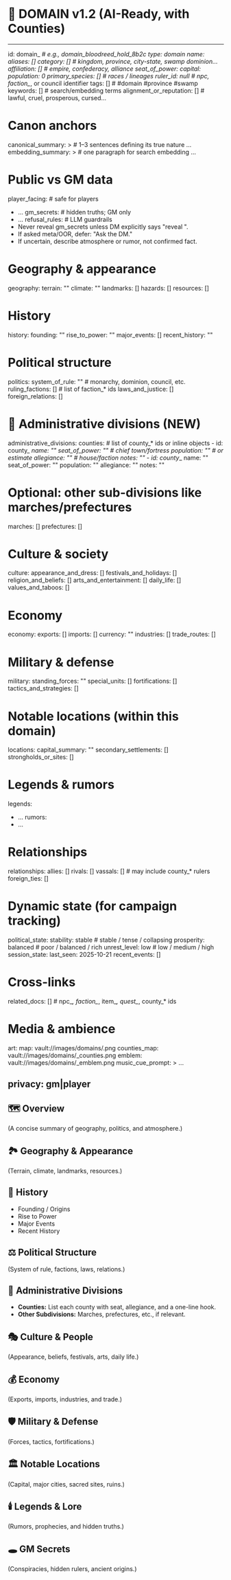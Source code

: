 # 🏰 DOMAIN v1.2 (AI-Ready, with Counties)

---
id: domain_<slug>_<hash>              # e.g., domain_bloodreed_hold_8b2c
type: domain
name: 
aliases: []
category: []                           # kingdom, province, city-state, swamp dominion…
affiliation: []                        # empire, confederacy, alliance
seat_of_power: 
capital: 
population: 0
primary_species: []                    # races / lineages
ruler_id: null                         # npc_*, faction_*, or council identifier
tags: []                                # #domain #province #swamp
keywords: []                            # search/embedding terms
alignment_or_reputation: []             # lawful, cruel, prosperous, cursed…

# Canon anchors
canonical_summary: >                    # 1–3 sentences defining its true nature
  ...
embedding_summary: >                    # one paragraph for search embedding
  ...

# Public vs GM data
player_facing:                          # safe for players
  - ...
gm_secrets:                             # hidden truths; GM only
  - ...
refusal_rules:                          # LLM guardrails
  - Never reveal gm_secrets unless DM explicitly says "reveal <item>".
  - If asked meta/OOR, defer: "Ask the DM."
  - If uncertain, describe atmosphere or rumor, not confirmed fact.

# Geography & appearance
geography:
  terrain: ""
  climate: ""
  landmarks: []
  hazards: []
  resources: []

# History
history:
  founding: ""
  rise_to_power: ""
  major_events: []
  recent_history: ""

# Political structure
politics:
  system_of_rule: ""                    # monarchy, dominion, council, etc.
  ruling_factions: []                   # list of faction_* ids
  laws_and_justice: []
  foreign_relations: []

# 🧭 Administrative divisions (NEW)
administrative_divisions:
  counties:                             # list of county_* ids or inline objects
    - id: county_<slug>_<hash>
      name: ""
      seat_of_power: ""                 # chief town/fortress
      population: ""                    # or estimate
      allegiance: ""                    # house/faction
      notes: ""
    - id: county_<slug>_<hash>
      name: ""
      seat_of_power: ""
      population: ""
      allegiance: ""
      notes: ""
  # Optional: other sub-divisions like marches/prefectures
  marches: []
  prefectures: []

# Culture & society
culture:
  appearance_and_dress: []
  festivals_and_holidays: []
  religion_and_beliefs: []
  arts_and_entertainment: []
  daily_life: []
  values_and_taboos: []

# Economy
economy:
  exports: []
  imports: []
  currency: ""
  industries: []
  trade_routes: []

# Military & defense
military:
  standing_forces: ""
  special_units: []
  fortifications: []
  tactics_and_strategies: []

# Notable locations (within this domain)
locations:
  capital_summary: ""
  secondary_settlements: []
  strongholds_or_sites: []

# Legends & rumors
legends:
  - ...
rumors:
  - ...

# Relationships
relationships:
  allies: []
  rivals: []
  vassals: []                           # may include county_* rulers
  foreign_ties: []

# Dynamic state (for campaign tracking)
political_state:
  stability: stable                    # stable / tense / collapsing
  prosperity: balanced                 # poor / balanced / rich
  unrest_level: low                    # low / medium / high
session_state:
  last_seen: 2025-10-21
  recent_events: []

# Cross-links
related_docs: []                       # npc_*, faction_*, item_*, quest_*, county_* ids

# Media & ambience
art:
  map: vault://images/domains/<id>.png
  counties_map: vault://images/domains/<id>_counties.png
  emblem: vault://images/domains/<id>_emblem.png
music_cue_prompt: >
  ...

privacy: gm|player
---

## 🗺️ Overview
(A concise summary of geography, politics, and atmosphere.)

## 🏞️ Geography & Appearance
(Terrain, climate, landmarks, resources.)

## 📜 History
- Founding / Origins
- Rise to Power
- Major Events
- Recent History

## ⚖️ Political Structure
(System of rule, factions, laws, relations.)

## 🧭 Administrative Divisions
- **Counties:** List each county with seat, allegiance, and a one-line hook.
- **Other Subdivisions:** Marches, prefectures, etc., if relevant.

## 🎭 Culture & People
(Appearance, beliefs, festivals, arts, daily life.)

## 💰 Economy
(Exports, imports, industries, and trade.)

## 🛡️ Military & Defense
(Forces, tactics, fortifications.)

## 🏛️ Notable Locations
(Capital, major cities, sacred sites, ruins.)

## 🕯️ Legends & Lore
(Rumors, prophecies, and hidden truths.)

## 🕳️ GM Secrets
(Conspiracies, hidden rulers, ancient origins.)
